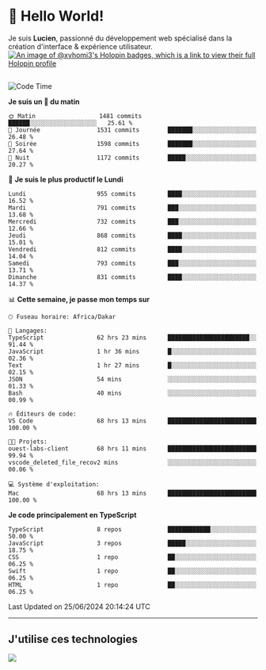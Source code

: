 # 👋 Hello World!

Je suis **Lucien**, passionné du développement web spécialisé dans la création d'interface & expérience utilisateur.
[![An image of @xyhomi3's Holopin badges, which is a link to view their full Holopin profile](https://holopin.me/xyhomi3)](https://holopin.io/@xyhomi3)

##

<!--START_SECTION:waka-->
![Code Time](http://img.shields.io/badge/Code%20Time-1%2C456%20hrs%2045%20mins-blue)

**Je suis un 🐤 du matin** 

```text
🌞 Matin                  1481 commits        ██████░░░░░░░░░░░░░░░░░░░   25.61 % 
🌆 Journée                1531 commits        ███████░░░░░░░░░░░░░░░░░░   26.48 % 
🌃 Soirée                 1598 commits        ███████░░░░░░░░░░░░░░░░░░   27.64 % 
🌙 Nuit                   1172 commits        █████░░░░░░░░░░░░░░░░░░░░   20.27 % 
```
📅 **Je suis le plus productif le Lundi** 

```text
Lundi                    955 commits         ████░░░░░░░░░░░░░░░░░░░░░   16.52 % 
Mardi                    791 commits         ███░░░░░░░░░░░░░░░░░░░░░░   13.68 % 
Mercredi                 732 commits         ███░░░░░░░░░░░░░░░░░░░░░░   12.66 % 
Jeudi                    868 commits         ████░░░░░░░░░░░░░░░░░░░░░   15.01 % 
Vendredi                 812 commits         ████░░░░░░░░░░░░░░░░░░░░░   14.04 % 
Samedi                   793 commits         ███░░░░░░░░░░░░░░░░░░░░░░   13.71 % 
Dimanche                 831 commits         ████░░░░░░░░░░░░░░░░░░░░░   14.37 % 
```


📊 **Cette semaine, je passe mon temps sur** 

```text
🕑︎ Fuseau horaire: Africa/Dakar

💬 Langages: 
TypeScript               62 hrs 23 mins      ███████████████████████░░   91.44 % 
JavaScript               1 hr 36 mins        █░░░░░░░░░░░░░░░░░░░░░░░░   02.36 % 
Text                     1 hr 27 mins        █░░░░░░░░░░░░░░░░░░░░░░░░   02.15 % 
JSON                     54 mins             ░░░░░░░░░░░░░░░░░░░░░░░░░   01.33 % 
Bash                     40 mins             ░░░░░░░░░░░░░░░░░░░░░░░░░   00.99 % 

🔥 Éditeurs de code: 
VS Code                  68 hrs 13 mins      █████████████████████████   100.00 % 

🐱‍💻 Projets: 
ouest-labs-client        68 hrs 11 mins      █████████████████████████   99.94 % 
vscode_deleted_file_recov2 mins              ░░░░░░░░░░░░░░░░░░░░░░░░░   00.06 % 

💻 Système d'exploitation: 
Mac                      68 hrs 13 mins      █████████████████████████   100.00 % 
```

**Je code principalement en TypeScript** 

```text
TypeScript               8 repos             ████████████░░░░░░░░░░░░░   50.00 % 
JavaScript               3 repos             █████░░░░░░░░░░░░░░░░░░░░   18.75 % 
CSS                      1 repo              ██░░░░░░░░░░░░░░░░░░░░░░░   06.25 % 
Swift                    1 repo              ██░░░░░░░░░░░░░░░░░░░░░░░   06.25 % 
HTML                     1 repo              ██░░░░░░░░░░░░░░░░░░░░░░░   06.25 % 
```




 Last Updated on 25/06/2024 20:14:24 UTC
<!--END_SECTION:waka-->
---

## J'utilise ces technologies

<p align="left">
  <a href="https://skillicons.dev">
    <img src="https://skillicons.dev/icons?i=ts,js,md,scss,tailwind,react,docker,express,astro,vite,nextjs,vercel,figma,ableton" />
  </a>
</p>

